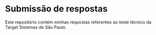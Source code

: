# Submissão de respostas
Este repositório contém minhas respostas referentes ao teste técnico da Target Sistemas de São Paulo.